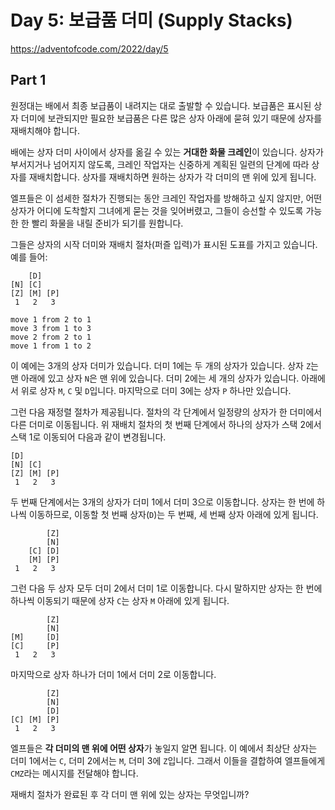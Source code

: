 # Day 5: 보급품 더미 (Supply Stacks)
<https://adventofcode.com/2022/day/5>

## Part 1
원정대는 배에서 최종 보급품이 내려지는 대로 출발할 수 있습니다. 보급품은 표시된 상자 더미에 보관되지만 필요한 보급품은 다른 많은 상자 아래에 묻혀 있기 때문에 상자를 재배치해야 합니다.  

배에는 상자 더미 사이에서 상자를 옮길 수 있는 **거대한 화물 크레인**이 있습니다. 상자가 부서지거나 넘어지지 않도록, 크레인 작업자는 신중하게 계획된 일련의 단계에 따라 상자를 재배치합니다. 상자를 재배치하면 원하는 상자가 각 더미의 맨 위에 있게 됩니다.

엘프들은 이 섬세한 절차가 진행되는 동안 크레인 작업자를 방해하고 싶지 않지만, 어떤 상자가 어디에 도착할지 그녀에게 묻는 것을 잊어버렸고, 그들이 승선할 수 있도록 가능한 한 빨리 화물을 내릴 준비가 되기를 원합니다.

그들은 상자의 시작 더미와 재배치 절차(퍼즐 입력)가 표시된 도표를 가지고 있습니다. 예를 들어:

``` text
    [D]    
[N] [C]    
[Z] [M] [P]
 1   2   3 

move 1 from 2 to 1
move 3 from 1 to 3
move 2 from 2 to 1
move 1 from 1 to 2
```

이 예에는 3개의 상자 더미가 있습니다. 더미 1에는 두 개의 상자가 있습니다. 상자 `Z`는 맨 아래에 있고 상자 `N`은 맨 위에 있습니다. 더미 2에는 세 개의 상자가 있습니다. 아래에서 위로 상자 `M`, `C` 및 `D`입니다. 마지막으로 더미 3에는 상자 `P` 하나만 있습니다.

그런 다음 재정렬 절차가 제공됩니다. 절차의 각 단계에서 일정량의 상자가 한 더미에서 다른 더미로 이동됩니다. 위 재배치 절차의 첫 번째 단계에서 하나의 상자가 스택 2에서 스택 1로 이동되어 다음과 같이 변경됩니다.

``` text
[D]        
[N] [C]    
[Z] [M] [P]
 1   2   3 
```

두 번째 단계에서는 3개의 상자가 더미 1에서 더미 3으로 이동합니다. 상자는 한 번에 하나씩 이동하므로, 이동할 첫 번째 상자(`D`)는 두 번째, 세 번째 상자 아래에 있게 됩니다.

``` text
        [Z]
        [N]
    [C] [D]
    [M] [P]
 1   2   3
```

그런 다음 두 상자 모두 더미 2에서 더미 1로 이동합니다. 다시 말하지만 상자는 한 번에 하나씩 이동되기 때문에 상자 `C`는 상자 `M` 아래에 있게 됩니다.

``` text
        [Z]
        [N]
[M]     [D]
[C]     [P]
 1   2   3
```

마지막으로 상자 하나가 더미 1에서 더미 2로 이동합니다.

``` text
        [Z]
        [N]
        [D]
[C] [M] [P]
 1   2   3
```

엘프들은 **각 더미의 맨 위에 어떤 상자**가 놓일지 알면 됩니다. 이 예에서 최상단 상자는 더미 1에서는 `C`, 더미 2에서는 `M`, 더미 3에 `Z`입니다. 그래서 이들을 결합하여 엘프들에게 `CMZ`라는 메시지를 전달해야 합니다.

재배치 절차가 완료된 후 각 더미 맨 위에 있는 상자는 무엇입니까?